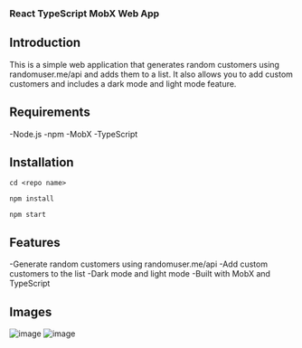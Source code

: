 ### React TypeScript MobX Web App

## Introduction

This is a simple web application that generates random customers using randomuser.me/api and adds them to a list. It also allows you to add custom customers and includes a dark mode and light mode feature.

## Requirements

-Node.js
-npm
-MobX
-TypeScript

## Installation

`cd <repo name>`

`npm install`

`npm start`

## Features

-Generate random customers using randomuser.me/api
-Add custom customers to the list
-Dark mode and light mode
-Built with MobX and TypeScript


## Images 

![image](https://user-images.githubusercontent.com/103565470/217490198-2322a615-8c18-449d-9feb-147f324ebb44.png)
![image](https://user-images.githubusercontent.com/103565470/217490254-fbc5ed18-908c-4000-bfce-7db7bf6fa275.png)

